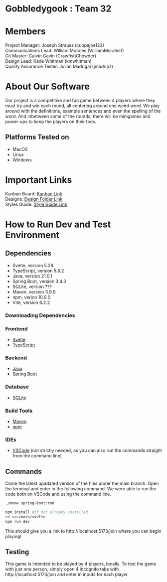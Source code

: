 # Gobbledygook : Team 32
# Members
Project Manager: Joseph Strauss (cuppajoe123)\
Communications Lead: William Morales (WilliamMorales1)\
Git Master: Calvin Gavin (CrawfishChowder)\
Design Lead: Kade Whitman (kmwhitman)\
Quality Assurance Tester: Julian Madrigal (jmadripz)

# About Our Software

Our project is a competitive and fun game between 4 players where they must try and win each round, all centering around one weird word. We play around with the definitions, example sentences and even the spelling of the word. And inbetween some of the rounds, there will be minigames and power-ups to keep the players on their toes. 
## Platforms Tested on
- MacOS
- Linux
- Windows
# Important Links
Kanban Board: [Kanban Link](https://github.com/orgs/CSC-3380-Spring-2025/projects/4)\
Designs: [Design Folder Link](https://github.com/CSC-3380-Spring-2025/Team-32/tree/funny-story-input-checks/designs)\
Styles Guide: [Style Guide Link](https://github.com/CSC-3380-Spring-2025/Team-32/blob/funny-story-input-checks/Code%20Standards%20%26%20Style%20Guide.pdf)

# How to Run Dev and Test Environment

## Dependencies
- Svelte, version 5.28
- TypeScript, version 5.8.2
- Java, version 21.0.1
- Spring Boot, version 3.4.3
- SQLite, version ???
- Maven, version 3.9.9
- npm, verion 10.9.0
- Vite, version 6.2.2
### Downloading Dependencies

### Frontend
- [Svelte](https://svelte.dev)
- [TypeScript](https://www.typescriptlang.org/download/)

### Backend
- [Java](https://www.java.com/)
- [Spring Boot](https://spring.io/projects/spring-boot)

### Database
- [SQLite](https://www.sqlite.org/)

### Build Tools
- [Maven](https://maven.apache.org/)
- [npm](https://www.npmjs.com/)

### IDEs
- [VSCode](https://code.visualstudio.com/download) (not strictly needed, as you can also run the commands straight from the command line)

## Commands

Clone the latest upadated version of the files under the main branch. 
Open the terminal and enter in the following command.
We were able to run the code both on VSCode and using the command line. 

```sh
./mvnw spring-boot:run
```

```sh
npm install #if not already installed
cd src/main/svelte
npm run dev
```

This should give you a link to http://localhost:5173/join where you can begin playing!

## Testing

This game is intended to be played by 4 players, locally. To test the game with just one person, simply open 4 incognito tabs with http://localhost:5173/join and enter in inputs for each player. 
